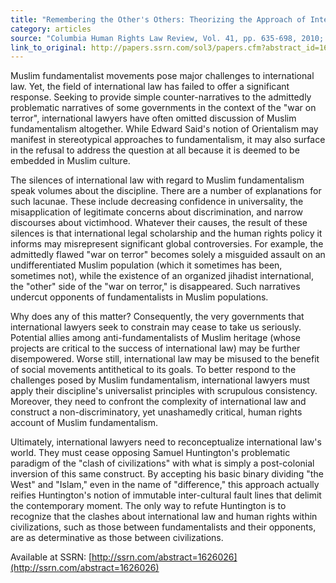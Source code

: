 ```yaml
---
title: "Remembering the Other's Others: Theorizing the Approach of International Law to Muslim Fundamentalism"
category: articles
source: "Columbia Human Rights Law Review, Vol. 41, pp. 635-698, 2010; Rutgers School of Law-Newark Research Paper No. 075"
link_to_original: http://papers.ssrn.com/sol3/papers.cfm?abstract_id=1626026 
---
```

Muslim fundamentalist movements pose major challenges to international law. Yet, the field of international law has failed to offer a significant response. 
Seeking to provide simple counter-narratives to the admittedly problematic narratives of some governments in the context of the "war on terror", international lawyers have often omitted discussion of Muslim fundamentalism altogether. While Edward Said's notion of Orientalism may manifest in stereotypical approaches to fundamentalism, it may also surface in the refusal to address the question at all because it is deemed to be embedded in Muslim culture.


The silences of international law with regard to Muslim fundamentalism speak volumes about the discipline. There are a number of explanations for such lacunae. These include decreasing confidence in universality, the misapplication of legitimate concerns about discrimination, and narrow discourses about victimhood. Whatever their causes, the result of these silences is that international legal scholarship and the human rights policy it informs may misrepresent significant global controversies. For example, the admittedly flawed "war on terror" becomes solely a misguided assault on an undifferentiated Muslim population (which it sometimes has been, sometimes not), while the existence of an organized jihadist international, the "other" side of the "war on terror," is disappeared. Such narratives undercut opponents of fundamentalists in Muslim populations. <br>


Why does any of this matter? Consequently, the very governments that international lawyers seek to constrain may cease to take us seriously. Potential allies among anti-fundamentalists of Muslim heritage (whose projects are critical to the success of international law) may be further disempowered. Worse still, international law may be misused to the benefit of social movements antithetical to its goals. To better respond to the challenges posed by Muslim fundamentalism, international lawyers must apply their discipline's universalist principles with scrupulous consistency. Moreover, they need to confront the complexity of international law and construct a non-discriminatory, yet unashamedly critical, human rights account of Muslim fundamentalism.


Ultimately, international lawyers need to reconceptualize international law's world. They must cease opposing Samuel Huntington's problematic paradigm of the "clash of civilizations" with what is simply a post-colonial inversion of this same construct. By accepting his basic binary dividing "the West" and "Islam," even in the name of "difference," this approach actually reifies Huntington's notion of immutable inter-cultural fault lines that delimit the contemporary moment. The only way to refute Huntington is to recognize that the clashes about international law and human rights within civilizations, such as those between fundamentalists and their opponents, are as determinative as those between civilizations.


Available at SSRN: [http://ssrn.com/abstract=1626026](http://ssrn.com/abstract=1626026)

